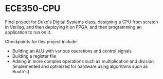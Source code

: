 # ECE350-CPU
Final project for Duke's Digital Systems class, designing a CPU from scratch in Verilog, and then deploying it on FPGA, and then programming an application to run on it.

Checkpoints for this project include:
+ Building an ALU with various operations and control signals 
+ Building a register file
+ Adding in more complex operations such as multiplication and division (implemented and optimized for hardware using algorithms such as Booth's)

